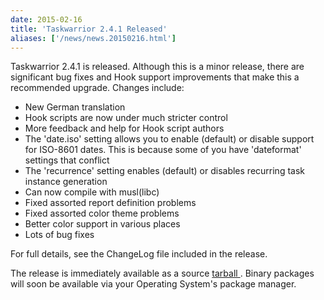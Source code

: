 ```yaml
---
date: 2015-02-16
title: 'Taskwarrior 2.4.1 Released'
aliases: ['/news/news.20150216.html']
---
```

<div class="col-md-8 main">
 <div class="row">
  <p>
   Taskwarrior 2.4.1 is released. Although this is a minor release,
            there are significant bug fixes and Hook support improvements that
            make this a recommended upgrade.  Changes include:
  </p>
  <p>
   <ul>
    <li>
     New German translation
    </li>
    <li>
     Hook scripts are now under much stricter control
    </li>
    <li>
     More feedback and help for Hook script authors
    </li>
    <li>
     The 'date.iso' setting allows you to enable (default) or disable support for ISO-8601 dates.  This is because some of you have 'dateformat' settings that conflict
    </li>
    <li>
     The 'recurrence' setting enables (default) or disables recurring task instance generation
    </li>
    <li>
     Can now compile with musl(libc)
    </li>
    <li>
     Fixed assorted report definition problems
    </li>
    <li>
     Fixed assorted color theme problems
    </li>
    <li>
     Better color support in various places
    </li>
    <li>
     Lots of bug fixes
    </li>
   </ul>
   For full details, see the ChangeLog file included in the release.
  </p>
  <p>
   The release is immediately available as a source
   <a href="/download/task-latest.tar.gz">
    tarball
   </a>
   .
            Binary packages will soon be available via your Operating System's
            package manager.
  </p>
 </div>
</div>

